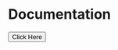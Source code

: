 
<h1> Documentation </h1>
<!--  <a  href="https://docs.jupyter.org/en/latest/"  target="_blank">Click Here</a> -->

<button onclick="location.href='https://docs.jupyter.org/en/latest/'">Click Here</button>


